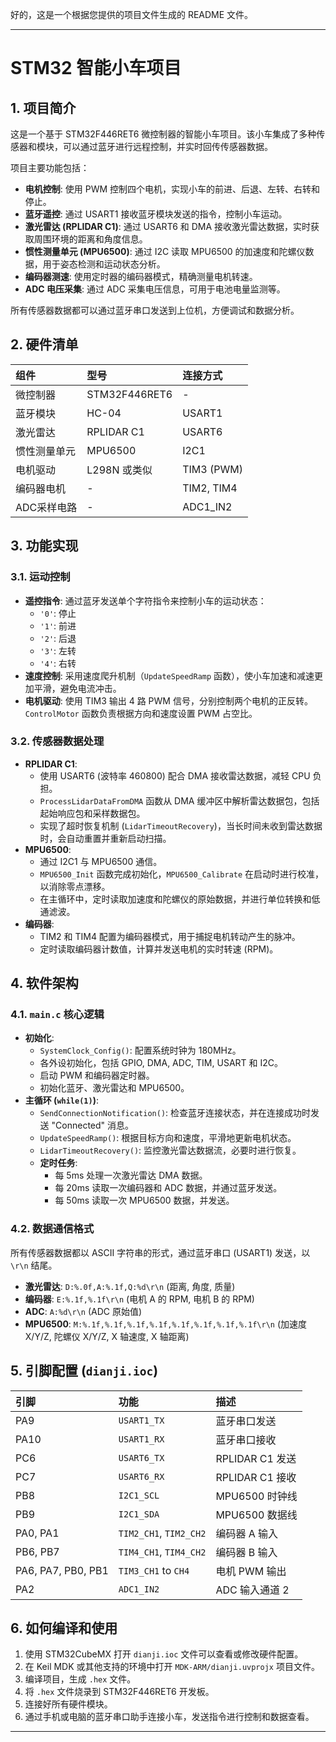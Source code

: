 好的，这是一个根据您提供的项目文件生成的 README 文件。

---

# STM32 智能小车项目

## 1. 项目简介

这是一个基于 STM32F446RET6 微控制器的智能小车项目。该小车集成了多种传感器和模块，可以通过蓝牙进行远程控制，并实时回传传感器数据。

项目主要功能包括：

* **电机控制**: 使用 PWM 控制四个电机，实现小车的前进、后退、左转、右转和停止。
* **蓝牙遥控**: 通过 USART1 接收蓝牙模块发送的指令，控制小车运动。
* **激光雷达 (RPLIDAR C1)**: 通过 USART6 和 DMA 接收激光雷达数据，实时获取周围环境的距离和角度信息。
* **惯性测量单元 (MPU6500)**: 通过 I2C 读取 MPU6500 的加速度和陀螺仪数据，用于姿态检测和运动状态分析。
* **编码器测速**: 使用定时器的编码器模式，精确测量电机转速。
* **ADC 电压采集**: 通过 ADC 采集电压信息，可用于电池电量监测等。

所有传感器数据都可以通过蓝牙串口发送到上位机，方便调试和数据分析。

## 2. 硬件清单

| 组件 | 型号 | 连接方式 |
| :--- | :--- | :--- |
| 微控制器 | STM32F446RET6 | - |
| 蓝牙模块 | HC-04  | USART1 |
| 激光雷达 | RPLIDAR C1 | USART6 |
| 惯性测量单元 | MPU6500 | I2C1 |
| 电机驱动 | L298N 或类似 | TIM3 (PWM) |
| 编码器电机 | - | TIM2, TIM4 |
| ADC采样电路 | - | ADC1_IN2 |

## 3. 功能实现

### 3.1. 运动控制

* **遥控指令**: 通过蓝牙发送单个字符指令来控制小车的运动状态：
    * `'0'`: 停止
    * `'1'`: 前进
    * `'2'`: 后退
    * `'3'`: 左转
    * `'4'`: 右转
* **速度控制**: 采用速度爬升机制（`UpdateSpeedRamp` 函数），使小车加速和减速更加平滑，避免电流冲击。
* **电机驱动**: 使用 TIM3 输出 4 路 PWM 信号，分别控制两个电机的正反转。`ControlMotor` 函数负责根据方向和速度设置 PWM 占空比。

### 3.2. 传感器数据处理

* **RPLIDAR C1**:
    * 使用 USART6 (波特率 460800) 配合 DMA 接收雷达数据，减轻 CPU 负担。
    * `ProcessLidarDataFromDMA` 函数从 DMA 缓冲区中解析雷达数据包，包括起始响应包和采样数据包。
    * 实现了超时恢复机制 (`LidarTimeoutRecovery`)，当长时间未收到雷达数据时，会自动重置并重新启动扫描。
* **MPU6500**:
    * 通过 I2C1 与 MPU6500 通信。
    * `MPU6500_Init` 函数完成初始化，`MPU6500_Calibrate` 在启动时进行校准，以消除零点漂移。
    * 在主循环中，定时读取加速度和陀螺仪的原始数据，并进行单位转换和低通滤波。
* **编码器**:
    * TIM2 和 TIM4 配置为编码器模式，用于捕捉电机转动产生的脉冲。
    * 定时读取编码器计数值，计算并发送电机的实时转速 (RPM)。

## 4. 软件架构

### 4.1. `main.c` 核心逻辑

* **初始化**:
    * `SystemClock_Config()`: 配置系统时钟为 180MHz。
    * 各外设初始化，包括 GPIO, DMA, ADC, TIM, USART 和 I2C。
    * 启动 PWM 和编码器定时器。
    * 初始化蓝牙、激光雷达和 MPU6500。
* **主循环 (`while(1)`)**:
    * `SendConnectionNotification()`: 检查蓝牙连接状态，并在连接成功时发送 "Connected" 消息。
    * `UpdateSpeedRamp()`: 根据目标方向和速度，平滑地更新电机状态。
    * `LidarTimeoutRecovery()`: 监控激光雷达数据流，必要时进行恢复。
    * **定时任务**:
        * 每 5ms 处理一次激光雷达 DMA 数据。
        * 每 20ms 读取一次编码器和 ADC 数据，并通过蓝牙发送。
        * 每 50ms 读取一次 MPU6500 数据，并发送。

### 4.2. 数据通信格式

所有传感器数据都以 ASCII 字符串的形式，通过蓝牙串口 (USART1) 发送，以 `\r\n` 结尾。

* **激光雷达**: `D:%.0f,A:%.1f,Q:%d\r\n` (距离, 角度, 质量)
* **编码器**: `E:%.1f,%.1f\r\n` (电机 A 的 RPM, 电机 B 的 RPM)
* **ADC**: `A:%d\r\n` (ADC 原始值)
* **MPU6500**: `M:%.1f,%.1f,%.1f,%.1f,%.1f,%.1f,%.1f,%.1f\r\n` (加速度 X/Y/Z, 陀螺仪 X/Y/Z, X 轴速度, X 轴距离)

## 5. 引脚配置 (`dianji.ioc`)

| 引脚 | 功能 | 描述 |
| :--- | :--- | :--- |
| PA9 | `USART1_TX` | 蓝牙串口发送 |
| PA10 | `USART1_RX` | 蓝牙串口接收 |
| PC6 | `USART6_TX` | RPLIDAR C1 发送 |
| PC7 | `USART6_RX` | RPLIDAR C1 接收 |
| PB8 | `I2C1_SCL` | MPU6500 时钟线 |
| PB9 | `I2C1_SDA` | MPU6500 数据线 |
| PA0, PA1 | `TIM2_CH1`, `TIM2_CH2` | 编码器 A 输入 |
| PB6, PB7 | `TIM4_CH1`, `TIM4_CH2` | 编码器 B 输入 |
| PA6, PA7, PB0, PB1 | `TIM3_CH1` to `CH4` | 电机 PWM 输出 |
| PA2 | `ADC1_IN2` | ADC 输入通道 2 |

## 6. 如何编译和使用

1.  使用 STM32CubeMX 打开 `dianji.ioc` 文件可以查看或修改硬件配置。
2.  在 Keil MDK 或其他支持的环境中打开 `MDK-ARM/dianji.uvprojx` 项目文件。
3.  编译项目，生成 `.hex` 文件。
4.  将 `.hex` 文件烧录到 STM32F446RET6 开发板。
5.  连接好所有硬件模块。
6.  通过手机或电脑的蓝牙串口助手连接小车，发送指令进行控制和数据查看。

---
